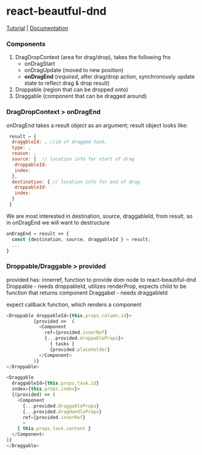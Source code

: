 # react-beautful-dnd

[Tutorial](https://egghead.io/courses/beautiful-and-accessible-drag-and-drop-with-react-beautiful-dnd) | [Documentation](https://github.com/atlassian/react-beautiful-dnd)

### **Components**
1. DragDropContext (area for drag/drop), takes the following fns
    * onDragStart
    * onDragUpdate (moved to new position)
    * **onDragEnd** (*required*, after drag/drop action, synchronously update state to reflect drag & drop result)
2. Droppable (region that can be dropped onto)
3. Draggable (component that can be dragged around)



### **DragDropContext > onDragEnd**
onDragEnd takes a result object as an argument; result object looks like:
```javascript
 result = { 
  draggbleId: , //id of dragged task,
  type: ,
  reason: , 
  source: {  // location info for start of drag 
   droppableId:
   index:
  }, 
  destination: { // location info for end of drag
   droppableId:
   index:
  } 
 }
```

We are most interested in destination, source, draggableId, 
from result, so in onDragEnd we will want to destructure
```javascript
onDragEnd = result => {
  const {destination, source, draggableId } = result;
  ...
}
```

### **Droppable/Draggable > provided**
provided has: innerref, function to provide dom node to react-beautiful-dnd
Droppable - needs droppableId, utilizes renderProp, expects child to be function that returns component
Draggabel - needs draggableId

expect callback function, which renders a component

```javascript
<Droppable droppableId={this.props.column.id}>
          {provided =>  (
            <Component 
              ref={provided.innerRef} 
              {...provided.droppableProps}> 
                { tasks } 
                {provided.placeholder}
            </Component>
          )}
</Droppable>
```

```javascript
<Draggable 
  draggableId={this.props.task.id} 
  index={this.props.index}>
  {(provided) => (
    <Component 
      {...provided.draggableProps} 
      {...provided.dragHandleProps}
      ref={provided.innerRef}
      >
    { this.props.task.content }
  </Component>
)}
</Draggable>
```

